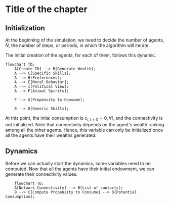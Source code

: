 # Title of the chapter

## Initialization
At the beginning of the simulation, we need to decide the number of agents, $\tilde{N}$, the number of steps, or periods, in which the algorithm will iterate.

The initial creation of the agents, for each of them, follows this dynamic.

```mermaid
flowchart TD;
    A[Create ID] --> B[Generate Wealth];
    A --> C[Specific Skills];
    A --> H[Preferences];
    A --> E[Moral Behavior];
    A --> I[Political View];
    A --> F[Animal Spirits];

    F --> G[Propensity to Consume];

    B --> D[Generic Skills];
```

At this point, the intial consumption is $c_{i,t=0} = 0, \forall i$, and the connectivity is not initialized. Note that connectivity depends on the agent's wealth ranking among all the other agents. Hence, this variable can only be initialized once all the agents have their wealths generated.


## Dynamics

Before we can actually start the dynamics, some variables need to be computed. Now that all the agents have their initial endowment, we can generate their connectivity values.

```mermaid
    flowchart TD;
    A[Network Connectivity] --> B[List of contacts];
    B --> C[Compute Propensity to Consume] --> D[Potential Consumption];
    
```